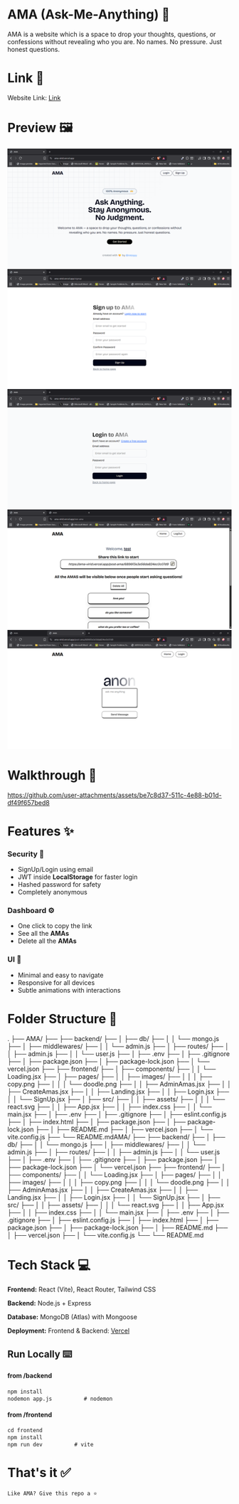 # AMA (Ask-Me-Anything) 👀

AMA is a website which is a space to drop your thoughts, questions, or confessions without revealing who you are. No names. No pressure. Just honest questions.

# Link 🔗
Website Link: [Link](https://ama-virid.vercel.app/)


# Preview 🖼️

![image1](/preview-images/ss1.png)
![image2](/preview-images/ss2.png)
![image3](/preview-images/ss3.png)
![image4](/preview-images/ss4.png)
![image5](/preview-images/ss5.png)

# Walkthrough 🧭
https://github.com/user-attachments/assets/be7c8d37-511c-4e88-b01d-df49f657bed8


# Features ✨

### Security 🔐

- SignUp/Login using email
- JWT inside **LocalStorage** for faster login
- Hashed password for safety
- Completely anonymous

### Dashboard ⚙️

- One click to copy the link
- See all the **AMAs**
- Delete all the **AMAs**

### UI 💫

- Minimal and easy to navigate
- Responsive for all devices
- Subtle animations with interactions

# Folder Structure 📁

.
├── AMA/
├── ├── backend/
├── │   ├── db/
├── │   │   └── mongo.js
├── │   ├── middlewares/
├── │   │   └── admin.js
├── │   ├── routes/
├── │   │   ├── admin.js
├── │   │   └── user.js
├── │   ├── .env
├── │   ├── .gitignore
├── │   ├── package.json
├── │   ├── package-lock.json
├── │   └── vercel.json
├── ├── frontend/
├── │   ├── components/
├── │   │   └── Loading.jsx
├── │   ├── pages/
├── │   │   ├── images/
├── │   │   │   ├── copy.png
├── │   │   │   └── doodle.png
├── │   │   ├── AdminAmas.jsx
├── │   │   ├── CreateAmas.jsx
├── │   │   ├── Landing.jsx
├── │   │   ├── Login.jsx
├── │   │   └── SignUp.jsx
├── │   ├── src/
├── │   │   ├── assets/
├── │   │   │   └── react.svg
├── │   │   ├── App.jsx
├── │   │   ├── index.css
├── │   │   └── main.jsx
├── │   ├── .env
├── │   ├── .gitignore
├── │   ├── eslint.config.js
├── │   ├── index.html
├── │   ├── package.json
├── │   ├── package-lock.json
├── │   ├── README.md
├── │   ├── vercel.json
├── │   └── vite.config.js
├── └── README.mdAMA/
├── ├── backend/
├── │   ├── db/
├── │   │   └── mongo.js
├── │   ├── middlewares/
├── │   │   └── admin.js
├── │   ├── routes/
├── │   │   ├── admin.js
├── │   │   └── user.js
├── │   ├── .env
├── │   ├── .gitignore
├── │   ├── package.json
├── │   ├── package-lock.json
├── │   └── vercel.json
├── ├── frontend/
├── │   ├── components/
├── │   │   └── Loading.jsx
├── │   ├── pages/
├── │   │   ├── images/
├── │   │   │   ├── copy.png
├── │   │   │   └── doodle.png
├── │   │   ├── AdminAmas.jsx
├── │   │   ├── CreateAmas.jsx
├── │   │   ├── Landing.jsx
├── │   │   ├── Login.jsx
├── │   │   └── SignUp.jsx
├── │   ├── src/
├── │   │   ├── assets/
├── │   │   │   └── react.svg
├── │   │   ├── App.jsx
├── │   │   ├── index.css
├── │   │   └── main.jsx
├── │   ├── .env
├── │   ├── .gitignore
├── │   ├── eslint.config.js
├── │   ├── index.html
├── │   ├── package.json
├── │   ├── package-lock.json
├── │   ├── README.md
├── │   ├── vercel.json
├── │   └── vite.config.js
└── └── README.md

# Tech Stack 💻

**Frontend:**
React (Vite), React Router, Tailwind CSS

**Backend:**
Node.js + Express

**Database:**
MongoDB (Atlas) with Mongoose

**Deployment:**
Frontend & Backend: [Vercel](https://vercel.com/)

## Run Locally ⌨️

#### from /backend

```
npm install
nodemon app.js          # nodemon
```

#### from /frontend

```
cd frontend
npm install
npm run dev          # vite
```

# That's it ✅

`Like AMA? Give this repo a ⭐`

